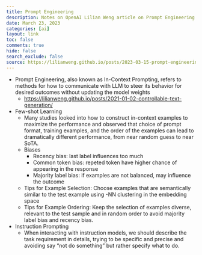 ```yaml
---
title: Prompt Engineering
description: Notes on OpenAI Lilian Weng article on Prompt Engineering
date: March 23, 2023
categories: [ai]
layout: link
toc: false
comments: true
hide: false
search_exclude: false
source: https://lilianweng.github.io/posts/2023-03-15-prompt-engineering/
---
```


- Prompt Engineering, also known as In-Context Prompting, refers to methods for how to communicate with LLM to steer its behavior for desired outcomes without updating the model weights
  - https://lilianweng.github.io/posts/2021-01-02-controllable-text-generation/
- Few-shot Learning
  - Many studies looked into how to construct in-context examples to maximize the performance and observed that choice of prompt format, training examples, and the order of the examples can lead to dramatically different performance, from near random guess to near SoTA.
  - Biases
    - Recency bias: last label influences too much
    - Common token bias: repeted token have higher chance of appearing in the response
    - Majority label bias: if examples are not balanced, may influence the outcome
  - Tips for Example Selection: Choose examples that are semantically similar to the test example using -NN clustering in the embedding space
  - Tips for Example Ordering: Keep the selection of examples diverse, relevant to the test sample and in random order to avoid majority label bias and recency bias.
- Instruction Prompting
  - When interacting with instruction models, we should describe the task requirement in details, trying to be specific and precise and avoiding say “not do something” but rather specify what to do.
